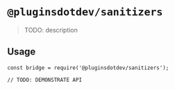 # `@pluginsdotdev/sanitizers`

> TODO: description

## Usage

```
const bridge = require('@pluginsdotdev/sanitizers');

// TODO: DEMONSTRATE API
```

